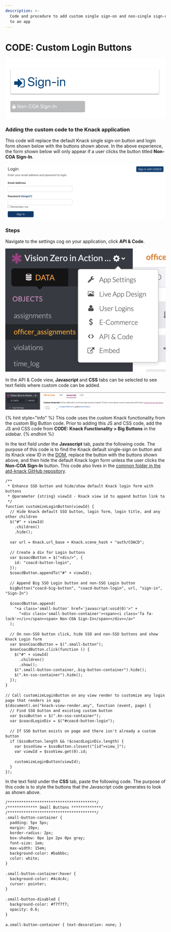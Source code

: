 ```yaml
---
description: >-
  Code and procedure to add custom single sign-on and non-single sign-on buttons
  to an app
---
```


# CODE: Custom Login Buttons

![The COA and non-COA login buttons that replace the default Knack button](../.gitbook/assets/customloginbuttons.png)

### Adding the custom code to the Knack application

This code will replace the default Knack single sign-on button and login form shown below with the buttons shown above. In the above experience, the form shown below will only appear if a user clicks the button titled **Non-COA Sign-In**.

![Default Knack login form and Single Sign-on button](../.gitbook/assets/screen-shot-2020-11-10-at-5.11.12-pm.png)

### Steps

Navigate to the settings cog on your application, click **API & Code**.

![](../.gitbook/assets/knackappsettings.png)

In the API & Code view, **Javascript** and **CSS** tabs can be selected to see text fields where custom code can be added. 

![The API &amp; Code view](../.gitbook/assets/screen-shot-2020-11-10-at-5.15.08-pm.png)

{% hint style="info" %}
This code uses the custom Knack functionality from the custom Big Button code. Prior to adding this JS and CSS code, add the JS and CSS code from **CODE: Knack Functionality &gt; Big Buttons** in the sidebar.
{% endhint %}

In the text field under the **Javascript** tab, paste the following code. The purpose of this code is to find the Knack default single-sign on button and its Knack view ID in the [DOM](https://developer.mozilla.org/en-US/docs/Web/API/Document_Object_Model), replace the button with the buttons shown above, and then hide the default Knack login form unless the user clicks the **Non-COA Sign-In** button. This code also lives in the [common folder in the atd-knack GitHub repository](https://github.com/cityofaustin/atd-knack/tree/master/code/common/custom-login-button).

```text
/**
 * Enhance SSO button and hide/show default Knack login form with buttons
 * @parameter {string} viewId - Knack view id to append button link to
 */
function customizeLoginButton(viewId) {
  // Hide Knack default SSO button, login form, login title, and any other children
  $("#" + viewId)
    .children()
    .hide();

  var url = Knack.url_base + Knack.scene_hash + "auth/COACD";

  // Create a div for Login buttons
  var $coacdButton = $("<div/>", {
    id: "coacd-button-login",
  });
  $coacdButton.appendTo("#" + viewId);

  // Append Big SSO Login button and non-SSO Login button
  bigButton("coacd-big-button", "coacd-button-login", url, "sign-in", "Sign-In")

  $coacdButton.append(
    "<a class='small-button' href='javascript:void(0)'>" +
      "<div class='small-button-container'><span><i class='fa fa-lock'></i></span><span> Non-COA Sign-In</span></div></a>"
  );

  // On non-SSO button click, hide SSO and non-SSO buttons and show Knack Login form
  var $nonCoacdButton = $(".small-button");
  $nonCoacdButton.click(function () {
    $("#" + viewId)
      .children()
      .show();
    $(".small-button-container,.big-button-container").hide();
    $(".kn-sso-container").hide();
  });
}

// Call customizeLoginButton on any view render to customize any login page that renders in app
$(document).on("knack-view-render.any", function (event, page) {
  // Find SSO button and existing custom button
  var $ssoButton = $(".kn-sso-container");
  var $coacdLoginDiv = $("#coacd-button-login");

  // If SSO button exists on page and there isn't already a custom button
  if ($ssoButton.length && !$coacdLoginDiv.length) {
    var $ssoView = $ssoButton.closest("[id^=view_]");
    var viewId = $ssoView.get(0).id;

    customizeLoginButton(viewId);
  }
});
```

In the text field under the **CSS** tab, paste the following code. The purpose of this code is to style the buttons that the Javascript code generates to look as shown above.

```text
/***************************************/
/************* Small Buttons *************/
/***************************************/
.small-button-container {
  padding: 5px 5px;
  margin: 20px;
  border-radius: 2px;
  box-shadow: 0px 1px 2px 0px gray;
  font-size: 1em;
  max-width: 15em;
  background-color: #babbbc;
  color: white;
}

.small-button-container:hover {
  background-color: #4c4c4c;
  cursor: pointer;
}

.small-button-disabled {
  background-color: #f7f7f7;
  opacity: 0.6;
}

a.small-button-container { text-decoration: none; }
```

 

